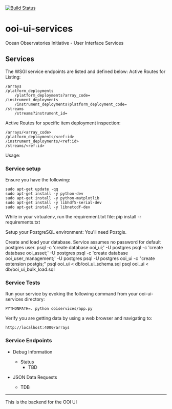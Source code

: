 [![Build Status](https://travis-ci.org/asascience-open/ooi-ui-services.svg?branch=master)](https://travis-ci.org/asascience-open/ooi-ui-services)

ooi-ui-services
===============

Ocean Observatories Initiative - User Interface Services

## Services
The WSGI service endpoints are listed and defined below:
Active Routes for Listing:

    /arrays
    /platform_deployments
        /platform_deployments?array_code=
    /instrument_deployments
        /instrument_deployments?platform_deployment_code=
    /streams
        /streams?instrument_id=

Active Routes for specific item deployment inspection:

    /arrays/<array_code>
    /platform_deployments/<ref:id>
    /instrument_deployments/<ref:id>
    /streams/<ref:id>
    
Usage:
### Service setup
Ensure you have the following:

    sudo apt-get update -qq
    sudo apt-get install -y python-dev
    sudo apt-get install -y python-matplotlib
    sudo apt-get install -y libhdf5-serial-dev
    sudo apt-get install -y libnetcdf-dev
      
While in your virtualenv, run the requirement.txt file:
    pip install -r requirements.txt

Setup your PostgreSQL environment:
    You'll need Postgis.

Create and load your database.  Service assumes no password for default postgres user.
    psql -c 'create database ooi_ui;' -U postgres
    psql -c 'create database ooi_asset;' -U postgres
    psql -c 'create database ooi_user_management;' -U postgres
    psql -U postgres ooi_ui -c "create extension postgis;"
    psql ooi_ui < db/ooi_ui_schema.sql
    psql ooi_ui < db/ooi_ui_bulk_load.sql

### Service Tests
Run your service by evoking the following command from your ooi-ui-services directory:
  
    PYTHONPATH=. python ooiservices/app.py

Verify you are getting data by using a web browser and navigating to:

    http://localhost:4000/arrays

### Service Endpoints

* Debug Information
  * Status
    * TBD

* JSON Data Requests
  * TDB


----

This is the backend for the OOI UI
